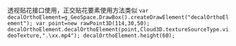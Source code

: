 透视贴花接口使用，正交贴花要素使用方法类似
`var decalOrthoElement=g_GeoSpace.DrawBox().createDrawElement("decalOrthoElement");
var point=new rawPoint3D(114,30,50);
decalOrthoElement.decalOrthoElement(point,Cloud3D.textureSourceType.videoTexture,".\xx.mp4");
decalOrthoElement.height(60);`